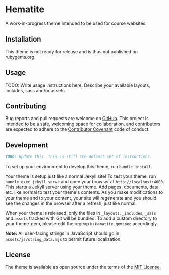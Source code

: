 # Hematite

A work-in-progress theme intended to be used for course websites.

## Installation

This theme is not ready for release and is thus not published on rubygems.org.
<!-- Add this line to your Jekyll site's `Gemfile`:

```ruby
gem "Hematite"
```

And add this line to your Jekyll site's `_config.yml`:

```yaml
theme: Hematite
```


And then execute:

    $ bundle

Or install it yourself as:

    $ gem install Hematite

-->

## Usage

TODO: Write usage instructions here. Describe your available layouts, includes, sass and/or assets.

## Contributing

Bug reports and pull requests are welcome on [GitHub](https://github.com/personalizedrefrigerator/jekyll-hematite-theme). This project is intended to be a safe, welcoming space for collaboration, and contributors are expected to adhere to the [Contributor Covenant](http://contributor-covenant.org) code of conduct.

## Development

```md
TODO: Update this. This is still the default set of instructions.
```

To set up your environment to develop this theme, run `bundle install`.

Your theme is setup just like a normal Jekyll site! To test your theme, run `bundle exec jekyll serve` and open your browser at `http://localhost:4000`. This starts a Jekyll server using your theme. Add pages, documents, data, etc. like normal to test your theme's contents. As you make modifications to your theme and to your content, your site will regenerate and you should see the changes in the browser after a refresh, just like normal.

When your theme is released, only the files in `_layouts`, `_includes`, `_sass` and `assets` tracked with Git will be bundled.
To add a custom directory to your theme-gem, please edit the regexp in `Hematite.gemspec` accordingly.

**Note:** All user-facing strings in JavaScript should go in `assets/js/string_data.mjs` to permit future localization.

## License

The theme is available as open source under the terms of the [MIT License](https://opensource.org/licenses/MIT).

